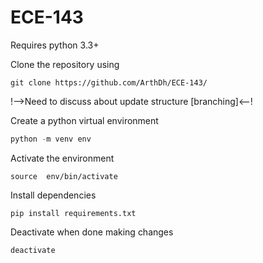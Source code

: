 # ECE-143

Requires python 3.3+

Clone the repository using
```
git clone https://github.com/ArthDh/ECE-143/
```
!-->Need to discuss about update structure [branching]<--!

Create a python virtual environment
```python
python -m venv env
```
Activate the environment
```
source  env/bin/activate
```

Install dependencies
```
pip install requirements.txt
```

Deactivate when done making changes
```
deactivate
```

